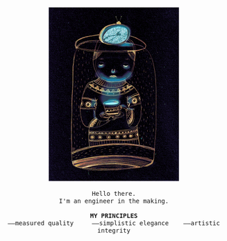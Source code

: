 <p align="center">
   <br>
   <img alt="GIF" src="/preview.gif" width="300px" height="400px">
   <br>
   <br>
   <samp>Hello there.<br>I'm an engineer in the making.<br><br><b>MY PRINCIPLES</b><br>
   &mdash;&mdash;measured quality &nbsp;&nbsp;&nbsp;&nbsp;&mdash;&mdash;simplistic elegance &nbsp;&nbsp;&nbsp;&mdash;&mdash;artistic integrity<br></samp>
   <br>
   <br>
   <br>
</p>
<!--
   GIF by the @chemical_sisters (https://giphy.com/chemical_sister)
->
